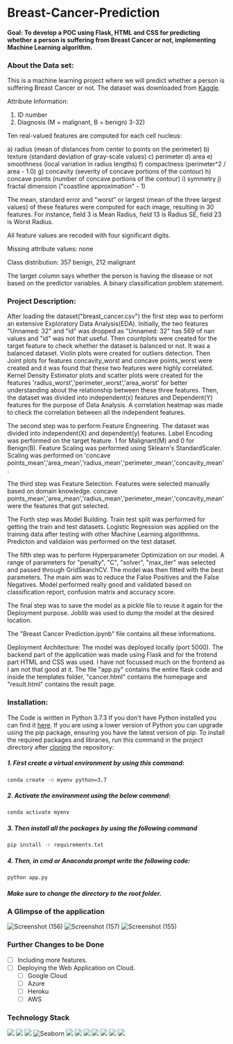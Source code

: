 # Breast-Cancer-Prediction

#### Goal: To develop a POC using Flask, HTML and CSS for predicting whether a person is suffering from Breast Cancer or not, implementing Machine Learning algorithm.

### About the Data set: 
This is a machine learning project where we will predict whether a person is suffering Breast Cancer or not. The dataset was downloaded from [Kaggle](https://www.kaggle.com/uciml/breast-cancer-wisconsin-data).

Attribute Information:

1) ID number
2) Diagnosis (M = malignant, B = benign)
3-32)

Ten real-valued features are computed for each cell nucleus:

a) radius (mean of distances from center to points on the perimeter)
b) texture (standard deviation of gray-scale values)
c) perimeter
d) area
e) smoothness (local variation in radius lengths)
f) compactness (perimeter^2 / area - 1.0)
g) concavity (severity of concave portions of the contour)
h) concave points (number of concave portions of the contour)
i) symmetry
j) fractal dimension ("coastline approximation" - 1)

The mean, standard error and "worst" or largest (mean of the three
largest values) of these features were computed for each image,
resulting in 30 features. For instance, field 3 is Mean Radius, field
13 is Radius SE, field 23 is Worst Radius.

All feature values are recoded with four significant digits.

Missing attribute values: none

Class distribution: 357 benign, 212 malignant

The target column says whether the person is having the disease or not based on the predictor variables. A binary classification problem statement.

### Project Description: 
After loading the dataset("breast_cancer.csv") the first step was to perform an extensive Exploratory Data Analysis(EDA).
Initially, the two features "Unnamed: 32" and "id" was dropped as "Unnamed: 32" has 569 of nan values and "id" was not that useful.
Then countplots were created for the target feature to check whether the dataset is balanced or not.
It was a balanced dataset. Violin plots were created for outliers detection. Then Joint plots for features concavity_worst and concave points_worst were created and it was found that these two features were highly correlated.
Kernel Density Estimator plots and scatter plots were created for the features 'radius_worst','perimeter_worst','area_worst' for better understanding about the relationship between these three features. Then, the dataset was divided into independent(x) features and Dependent(Y) features for the purpose of Data Analysis. A correlation heatmap was made to check the correlation between all the independent features.

The second step was to perform Feature Engneering. The dataset was divided into independent(X) and dependent(y) features. Label Encoding was performed on the target feature. 1 for Malignant(M) and 0 for Benign(B).
Feature Scaling was performed using Sklearn's StandardScaler. Scaling was performed on 'concave points_mean','area_mean','radius_mean','perimeter_mean','concavity_mean' .

The third step was Feature Selection. Features were selected manually based on domain knowledge.
concave points_mean','area_mean','radius_mean','perimeter_mean','concavity_mean' were the features that got selected.

The Forth step was Model Building. Train test split was performed for getting the train and test datasets.
Logistic Regression was applied on the training data after testing with other Machine Learning algorithmns.
Predicton and validaion was performed on the test dataset.

The fifth step was to perform Hyperparameter Optimization on our model. A range of parameters for "penalty", "C", "solver", "max_iter" was selected and passed through GridSearchCV.
The model was then fitted with the best parameters. The main aim was to reduce the False Positives and the False Negatives. Model performed really good and validated based on classification report, confusion matrix and accuracy score.

The final step was to save the model as a pickle file to reuse it again for the Deployment purpose. Joblib was used to dump the model at the desired location.

The "Breast Cancer Prediction.ipynb" file contains all these informations.

Deployment Architecture: The model was deployed locally (port 5000). The backend part of the application was made using Flask and for the frotend part HTML and CSS was used.
I have not focussed much on the frontend as I am not that good at it. The file "app.py" contains the entire flask code and inside the templates folder, "cancer.html" contains the homepage and "result.html" contains the result page. 

### Installation:
The Code is written in Python 3.7.3 If you don't have Python installed you can find it [here](https://www.python.org/downloads/). If you are using a lower version of Python you can upgrade using the pip package, ensuring you have the latest version of pip. To install the required packages and libraries, run this command in the project directory after [cloning](https://www.howtogeek.com/451360/how-to-clone-a-github-repository/) the repository:

##### 1. First create a virtual environment by using this command:
```bash
conda create -n myenv python=3.7
```
##### 2. Activate the environment using the below command:
```bash
conda activate myenv
```
##### 3. Then install all the packages by using the following command
```bash
pip install -r requirements.txt
```
##### 4. Then, in cmd or Anaconda prompt write the following code:
```bash
python app.py
```
##### Make sure to change the directory to the root folder.  

### A Glimpse of the application
![Screenshot (156)](https://user-images.githubusercontent.com/75041273/133083338-8ff0f2fa-5ed9-4840-af4a-510870b60d2a.png)
![Screenshot (157)](https://user-images.githubusercontent.com/75041273/133083362-e9761145-3f78-4250-8344-836408969a26.png)
![Screenshot (155)](https://user-images.githubusercontent.com/75041273/133083388-492c3c4a-3b9f-4c8e-9270-d7a02f7bd352.png)

### Further Changes to be Done
- [ ] Including more features.
- [ ] Deploying the Web Application on Cloud.
     - [ ] Google Cloud 
     - [ ] Azure
     - [ ] Heroku
     - [ ] AWS

### Technology Stack

<img src="https://img.shields.io/badge/Python-FFD43B?style=for-the-badge&logo=python&logoColor=darkgreen" /> <img src="https://img.shields.io/badge/Numpy-777BB4?style=for-the-badge&logo=numpy&logoColor=white" /> <img src="https://img.shields.io/badge/Pandas-2C2D72?style=for-the-badge&logo=pandas&logoColor=white" /> ![Seaborn](https://img.shields.io/badge/Seaborn-%230C55A5.svg?style=for-the-badge&logo=seaborn&logoColor=%white)  <img src="https://img.shields.io/badge/scikit_learn-F7931E?style=for-the-badge&logo=scikit-learn&logoColor=white" /> <img src="https://img.shields.io/badge/Jupyter-F37626.svg?&style=for-the-badge&logo=Jupyter&logoColor=white" /> <img src="https://img.shields.io/badge/conda-342B029.svg?&style=for-the-badge&logo=anaconda&logoColor=white"/> <img src="https://img.shields.io/badge/Kaggle-20BEFF?style=for-the-badge&logo=Kaggle&logoColor=white" />  <img src="https://img.shields.io/badge/matplotlib-342B029.svg?&style=for-the-badge&logo=matplotlib&logoColor=white"/> <img src="https://img.shields.io/badge/Flask-000000?style=for-the-badge&logo=flask&logoColor=white" /> <img src="https://img.shields.io/badge/Spyder-838485?style=for-the-badge&logo=spyder%20ide&logoColor=maroon" />
